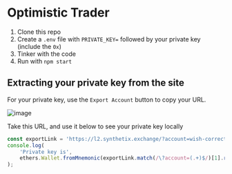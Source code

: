 # Optimistic Trader

1. Clone this repo
1. Create a `.env` file with `PRIVATE_KEY=` followed by your private key (include the `0x`)
1. Tinker with the code
1. Run with `npm start`

## Extracting your private key from the site

For your private key, use the `Export Account` button to copy your URL.

![image](https://user-images.githubusercontent.com/799038/81026229-5d751d80-8e47-11ea-87fe-b22d07988f0f.png)

Take this URL, and use it below to see your private key locally

```javascript
const exportLink = 'https://l2.synthetix.exchange/?account=wish-correct-powder-electric-skirt-brick-motor-strong-auction-brief-scissors-wine';
console.log(
	'Private key is',
	ethers.Wallet.fromMnemonic(exportLink.match(/\?account=(.+)$/)[1].replace(/-/g, ' ')).privateKey,
);
```
